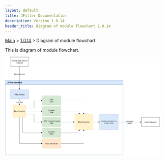 ```yaml
---
layout: default
title: JFilter Documentation
description: Version 1.0.14
header_title: Diagram of module flowchart 1.0.14
---
```


[Main](../../index.MD) > [1.0.14](../index.MD) > Diagram of module flowchart

This is diagram of module flowchart.

![Diagram](/assets/images/jfilter-diagram.1.0.8.png)